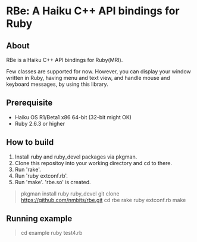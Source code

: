 RBe: A Haiku C++ API bindings for Ruby
======================================

About
-----

RBe is a Haiku C++ API bindings for Ruby(MRI).

Few classes are supported for now. However, you can display your window written in Ruby, having menu and text view, and handle mouse and keyboard messages, by using this library.

Prerequisite
------------

* Haiku OS R1/Beta1 x86 64-bit (32-bit might OK)
* Ruby 2.6.3 or higher

How to build
------------

 1. Install ruby and ruby_devel packages via pkgman.
 2. Clone this repositoy into your working directory and cd to there.
 3. Run 'rake'.
 4. Run 'ruby extconf.rb'.
 5. Run 'make'. 'rbe.so' is created.

 > pkgman install ruby ruby_devel
 > git clone https://github.com/nmbits/rbe.git
 > cd rbe
 > rake
 > ruby extconf.rb
 > make

Running example
---------------
 > cd example
 > ruby test4.rb
